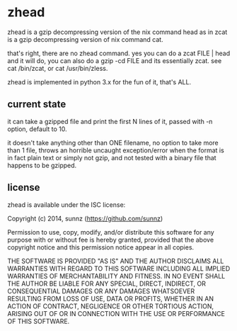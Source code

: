zhead
=====
zhead is a gzip decompressing version of the nix command head
as in zcat is a gzip decompressing version of nix command cat.

that's right, there are no zhead command. yes you can do a zcat FILE | head
and it will do, you can also do a gzip -cd FILE and its essentially zcat.
see cat /bin/zcat, or cat /usr/bin/zless.

zhead is implemented in python 3.x for the fun of it, that's ALL.

## current state

it can take a gzipped file and print the first N
lines of it, passed with -n option, default to 10.

it doesn't take anything other than ONE filename,
no option to take more than 1 file,
throws an horrible uncaught exception/error when the format is in fact
plain text or simply not gzip, and not tested with a binary file
that happens to be gzipped.

## license

zhead is available under the ISC license:

Copyright (c) 2014, sunnz (https://github.com/sunnz)

Permission to use, copy, modify, and/or distribute this software for any
purpose with or without fee is hereby granted, provided that the above
copyright notice and this permission notice appear in all copies.

THE SOFTWARE IS PROVIDED "AS IS" AND THE AUTHOR DISCLAIMS ALL WARRANTIES
WITH REGARD TO THIS SOFTWARE INCLUDING ALL IMPLIED WARRANTIES OF
MERCHANTABILITY AND FITNESS. IN NO EVENT SHALL THE AUTHOR BE LIABLE FOR
ANY SPECIAL, DIRECT, INDIRECT, OR CONSEQUENTIAL DAMAGES OR ANY DAMAGES
WHATSOEVER RESULTING FROM LOSS OF USE, DATA OR PROFITS, WHETHER IN AN
ACTION OF CONTRACT, NEGLIGENCE OR OTHER TORTIOUS ACTION, ARISING OUT OF
OR IN CONNECTION WITH THE USE OR PERFORMANCE OF THIS SOFTWARE.
